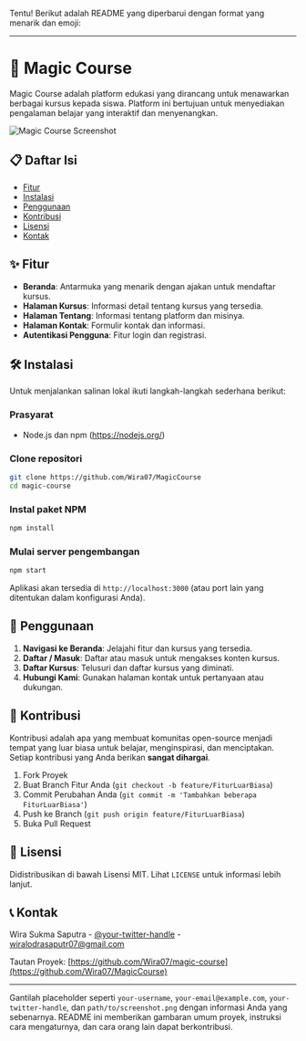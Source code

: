 Tentu! Berikut adalah README yang diperbarui dengan format yang menarik dan emoji:

---

# 🌟 Magic Course

Magic Course adalah platform edukasi yang dirancang untuk menawarkan berbagai kursus kepada siswa. Platform ini bertujuan untuk menyediakan pengalaman belajar yang interaktif dan menyenangkan.

![Magic Course Screenshot](path/to/screenshot.png)

## 📋 Daftar Isi
- [Fitur](#fitur)
- [Instalasi](#instalasi)
- [Penggunaan](#penggunaan)
- [Kontribusi](#kontribusi)
- [Lisensi](#lisensi)
- [Kontak](#kontak)

## ✨ Fitur
- **Beranda**: Antarmuka yang menarik dengan ajakan untuk mendaftar kursus.
- **Halaman Kursus**: Informasi detail tentang kursus yang tersedia.
- **Halaman Tentang**: Informasi tentang platform dan misinya.
- **Halaman Kontak**: Formulir kontak dan informasi.
- **Autentikasi Pengguna**: Fitur login dan registrasi.

## 🛠️ Instalasi
Untuk menjalankan salinan lokal ikuti langkah-langkah sederhana berikut:

### Prasyarat
- Node.js dan npm (https://nodejs.org/)

### Clone repositori
```sh
git clone https://github.com/Wira07/MagicCourse
cd magic-course
```

### Instal paket NPM
```sh
npm install
```

### Mulai server pengembangan
```sh
npm start
```

Aplikasi akan tersedia di `http://localhost:3000` (atau port lain yang ditentukan dalam konfigurasi Anda).

## 🚀 Penggunaan
1. **Navigasi ke Beranda**: Jelajahi fitur dan kursus yang tersedia.
2. **Daftar / Masuk**: Daftar atau masuk untuk mengakses konten kursus.
3. **Daftar Kursus**: Telusuri dan daftar kursus yang diminati.
4. **Hubungi Kami**: Gunakan halaman kontak untuk pertanyaan atau dukungan.

## 🤝 Kontribusi
Kontribusi adalah apa yang membuat komunitas open-source menjadi tempat yang luar biasa untuk belajar, menginspirasi, dan menciptakan. Setiap kontribusi yang Anda berikan **sangat dihargai**.

1. Fork Proyek
2. Buat Branch Fitur Anda (`git checkout -b feature/FiturLuarBiasa`)
3. Commit Perubahan Anda (`git commit -m 'Tambahkan beberapa FiturLuarBiasa'`)
4. Push ke Branch (`git push origin feature/FiturLuarBiasa`)
5. Buka Pull Request

## 📄 Lisensi
Didistribusikan di bawah Lisensi MIT. Lihat `LICENSE` untuk informasi lebih lanjut.

## 📞 Kontak
Wira Sukma Saputra - [@your-twitter-handle](https://twitter.com/your-twitter-handle) - wiralodrasaputr07@gmail.com

Tautan Proyek: [https://github.com/Wira07/magic-course](https://github.com/Wira07/MagicCourse)

---

Gantilah placeholder seperti `your-username`, `your-email@example.com`, `your-twitter-handle`, dan `path/to/screenshot.png` dengan informasi Anda yang sebenarnya. README ini memberikan gambaran umum proyek, instruksi cara mengaturnya, dan cara orang lain dapat berkontribusi.
